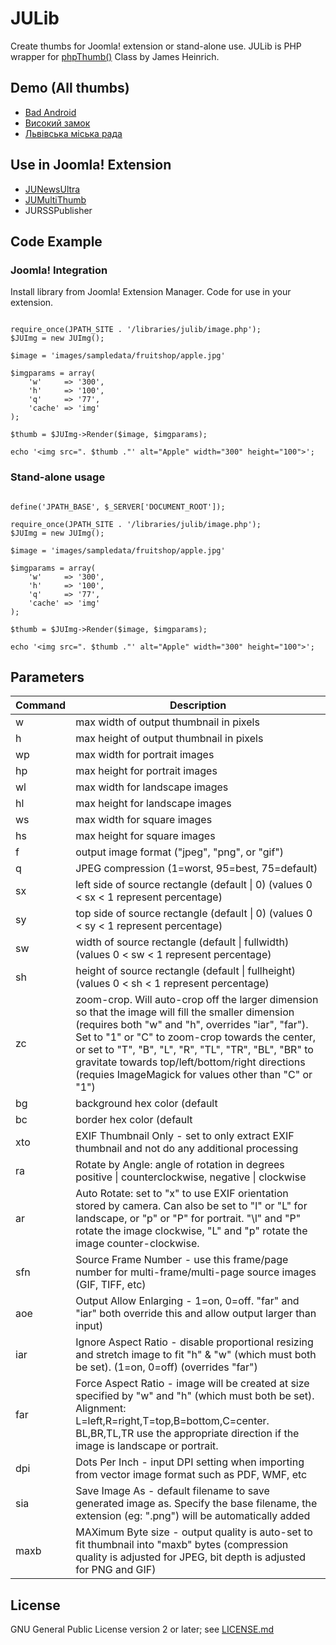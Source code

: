 # JULib

Create thumbs for Joomla! extension or stand-alone use.
JULib is PHP wrapper for [phpThumb()](https://github.com/JamesHeinrich/phpThumb) Class by James Heinrich.
 
## Demo (All thumbs)

* [Bad Android](https://bad-android.com)
* [Високий замок](https://wz.lviv.ua)
* [Львівська міська рада](http://city-adm.lviv.ua)

## Use in Joomla! Extension

* [JUNewsUltra](https://github.com/Joomla-Ukraine/JUNewsUltra)
* [JUMultiThumb](https://github.com/Joomla-Ukraine/JUMultiThumb)
* JURSSPublisher

## Code Example
### Joomla! Integration

Install library from Joomla! Extension Manager. Code for use in your extension.

```

require_once(JPATH_SITE . '/libraries/julib/image.php');
$JUImg = new JUImg();

$image = 'images/sampledata/fruitshop/apple.jpg'
  
$imgparams = array(
  	'w'     => '300',
  	'h'     => '100',
  	'q'     => '77',
  	'cache' => 'img'
);
  
$thumb = $JUImg->Render($image, $imgparams);

echo '<img src=". $thumb ."' alt="Apple" width="300" height="100">';

```
	 
### Stand-alone usage

```

define('JPATH_BASE', $_SERVER['DOCUMENT_ROOT']);

require_once(JPATH_SITE . '/libraries/julib/image.php');
$JUImg = new JUImg();

$image = 'images/sampledata/fruitshop/apple.jpg'
  
$imgparams = array(
  	'w'     => '300',
  	'h'     => '100',
  	'q'     => '77',
  	'cache' => 'img'
);
  
$thumb = $JUImg->Render($image, $imgparams);

echo '<img src=". $thumb ."' alt="Apple" width="300" height="100">';

```

## Parameters

| Command | Description |
| --- | --- |
|   w | max width of output thumbnail in pixels|
|   h | max height of output thumbnail in pixels|
|  wp | max width for portrait images|
|  hp | max height for portrait images|
|  wl | max width for landscape images|
|  hl | max height for landscape images|
|  ws | max width for square images|
|  hs | max height for square images|
|   f | output image format ("jpeg", "png", or "gif")|
|   q | JPEG compression (1=worst, 95=best, 75=default)|
|  sx | left side of source rectangle (default \| 0) (values 0 < sx < 1 represent percentage)|
|  sy | top side of source rectangle (default \| 0) (values 0 < sy < 1 represent percentage)|
|  sw | width of source rectangle (default \| fullwidth) (values 0 < sw < 1 represent percentage)|
|  sh | height of source rectangle (default \| fullheight) (values 0 < sh < 1 represent percentage)|
|  zc | zoom-crop. Will auto-crop off the larger dimension so that the image will fill the smaller dimension (requires both "w" and "h", overrides "iar", "far"). Set to "1" or "C" to zoom-crop towards the center, or set to "T", "B", "L", "R", "TL", "TR", "BL", "BR" to gravitate towards top/left/bottom/right directions (requies ImageMagick for values other than "C" or "1")|
|  bg | background hex color (default | FFFFFF)|
|  bc | border hex color (default | 000000)|
| xto | EXIF Thumbnail Only - set to only extract EXIF thumbnail and not do any additional processing|
|  ra | Rotate by Angle: angle of rotation in degrees positive \| counterclockwise, negative \| clockwise|
|  ar | Auto Rotate: set to "x" to use EXIF orientation stored by camera. Can also be set to "l" or "L" for landscape, or "p" or "P" for portrait. "\l" and "P" rotate the image clockwise, "L" and "p" rotate the image counter-clockwise.|
| sfn | Source Frame Number - use this frame/page number for multi-frame/multi-page source images (GIF, TIFF, etc)|
| aoe | Output Allow Enlarging - 1=on, 0=off. "far" and "iar" both override this and allow output larger than input)|
| iar | Ignore Aspect Ratio - disable proportional resizing and stretch image to fit "h" & "w" (which must both be set).  (1=on, 0=off)  (overrides "far")|
| far | Force Aspect Ratio - image will be created at size specified by "w" and "h" (which must both be set). Alignment: L=left,R=right,T=top,B=bottom,C=center. BL,BR,TL,TR use the appropriate direction if the image is landscape or portrait.|
| dpi | Dots Per Inch - input DPI setting when importing from vector image format such as PDF, WMF, etc
| sia | Save Image As - default filename to save generated image as. Specify the base filename, the extension (eg: ".png") will be automatically added|
|maxb | MAXimum Byte size - output quality is auto-set to fit thumbnail into "maxb" bytes  (compression quality is adjusted for JPEG, bit depth is adjusted for PNG and GIF)|

## License

GNU General Public License version 2 or later; see [LICENSE.md](LICENSE.md)